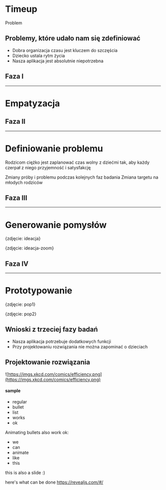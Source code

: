 # Timeup

Problem

## Problemy, które udało nam się zdefiniować
- Dobra organizacja czasu jest kluczem do szczęścia <!-- .element: class="fragment fade-left" -->
- Dziecko ustala rytm życia <!-- .element: class="fragment fade-left" -->
- Nasza aplikacja jest absolutnie niepotrzebna <!-- .element: class="fragment fade-left" -->

## Faza I
---
# Empatyzacja

## Faza II
---
# Definiowanie problemu
Rodzicom ciężko jest zaplanować czas wolny z dziećmi tak, aby każdy czerpał z niego przyjemność i satysfakcję <!-- .element: class="fragment fade-left" -->

Zmiany próby i problemu podczas kolejnych faz badania
Zmiana targetu na młodych rodziców

<!-- .slide: data-background-color="grey" data-background-transition="slide" -->
## Faza III
---
# Generowanie pomysłów
{zdjęcie: ideacja}

<!-- .slide: data-background-color="grey" data-background-transition="slide" -->
{zdjęcie: ideacja-zoom}

<!-- .slide: data-background-color="grey" data-background-transition="slide" -->
## Faza IV
---
# Prototypowanie
{zdjęcie: pop1}

<!-- .slide: data-background-color="grey" data-background-transition="slide" -->
{zdjęcie: pop2}

## Wnioski z trzeciej fazy badań
- Nasza aplikacja potrzebuje dodatkowych funkcji
- Przy projektowaniu rozwiązania nie można zapominać o dzieciach

## Projektowanie rozwiązania

<!-- .slide: data-background-color="black" data-background-transition="slide" data-state="nextparallax" -->
![https://imgs.xkcd.com/comics/efficiency.png](https://imgs.xkcd.com/comics/efficiency.png)

#### sample
- regular
- bullet 
- list
- works
- ok

Animating bullets also work ok:
- we <!-- .element: class="fragment" data-fragment-index="1" -->
- can <!-- .element: class="fragment" data-fragment-index="3" -->
- animate <!-- .element: class="fragment" data-fragment-index="5" -->
- like <!-- .element: class="fragment" data-fragment-index="2" -->
- this <!-- .element: class="fragment" data-fragment-index="8" -->

this is also a slide :)	

here's what can be done
https://revealjs.com/#/
